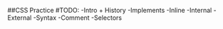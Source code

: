 ##CSS Practice
#TODO:
-Intro + History
-Implements
  -Inline
  -Internal
  -External
-Syntax
-Comment
-Selectors
